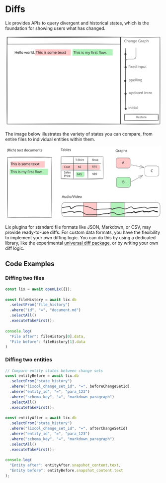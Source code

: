 # Diffs

Lix provides APIs to query divergent and historical states, which is the foundation for showing users what has changed. 

![Diff](../../assets/diff.svg)

The image below illustrates the variety of states you can compare, from entire files to individual entities within them.

![Diffs come in many different types](../../assets/diffs-many-types.svg)

Lix plugins for standard file formats like JSON, Markdown, or CSV, may provide ready-to-use diffs. For custom data formats, you have the flexibility to implement your own diffing logic. You can do this by using a dedicated library, like the experimental [universal diff package](https://github.com/opral/monorepo/tree/main/packages/lix/universal-diff), or by writing your own diff logic.

## Code Examples

### Diffing two files

```ts
const lix = await openLix({});

const fileHistory = await lix.db
  .selectFrom("file_history")
  .where("id", "=", "document.md")
  .selectAll()
  .executeTakeFirst();

console.log(
  "File after": fileHistory[0].data,
  "File before": fileHistory[1].data
)
```

### Diffing two entities

```ts
// Compare entity states between change sets
const entityBefore = await lix.db
  .selectFrom("state_history")
  .where("lixcol_change_set_id", "=", beforeChangeSetId)
  .where("entity_id", "=", "para_123")
  .where("schema_key", "=", "markdown_paragraph")
  .selectAll()
  .executeTakeFirst();

const entityAfter = await lix.db
  .selectFrom("state_history")
  .where("lixcol_change_set_id", "=", afterChangeSetId)
  .where("entity_id", "=", "para_123")
  .where("schema_key", "=", "markdown_paragraph")
  .selectAll()
  .executeTakeFirst();

console.log(
  "Entity after": entityAfter.snapshot_content.text,
  "Entity before": entityBefore.snapshot_content.text
);
```

